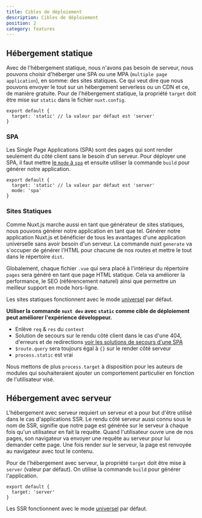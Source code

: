 ```yaml
---
title: Cibles de déploiement
description: Cibles de déploiement
position: 2
category: features
---
```


## Hébergement statique

Avec de l'hébergement statique, nous n'avons pas besoin de serveur, nous pouvons choisir d'héberger une SPA ou une MPA (`multiple page application`), en somme: des sites statiques. Ce qui veut dire que nous pouvons envoyer le tout sur un hébergement serverless ou un CDN et ce, de manière gratuite. Pour de l'hébergement statique, la propriété `target` doit être mise sur `static` dans le fichier `nuxt.config`.

```js{}[nuxt.config.js]
export default {
  target: 'static' // la valeur par défaut est 'server'
}
```

### SPA

Les Single Page Applications (SPA) sont des pages qui sont render seulement du côté client sans le besoin d'un serveur. Pour déployer une SPA, il faut mettre [le `mode` à `spa`](/guides/features/rendering-modes#spa) et ensuite utiliser la commande `build` pour générer notre application.

```js{}[nuxt.config.js]
export default {
  target: 'static' // la valeur par défaut est 'server'
  mode: 'spa'
}
```

### Sites Statiques

Comme Nuxt.js marche aussi en tant que générateur de sites statiques, nous pouvons générer notre application en tant que tel. Générer notre application Nuxt.js et bénéficier de tous les avantages d'une application universelle sans avoir besoin d'un serveur. La commande nuxt `generate` va s'occuper de générer l'HTML pour chacune de nos routes et mettre le tout dans le répertoire `dist`.

Globalement, chaque fichier `.vue` qui sera placé à l'intérieur du répertoire `pages` sera généré en tant que page HTML statique. Cela va améliorer la performance, le SEO (référencement naturel) ainsi que permettre un meilleur support en mode hors-ligne.

<base-alert type="info">

Les sites statiques fonctionnent avec le mode [universel](https://nuxtjs.org/guides/features/rendering-modes#universal) par défaut.

</base-alert>

**Utiliser la commande `nuxt dev` avec `static` comme cible de déploiement peut améliorer l'expérience développeur.**

- Enlève `req` & `res` du `context`
- Solution de secours sur le rendu côté client dans le cas d'une 404, d'erreurs et de redirections [voir les solutions de secours d'une SPA](/guides/concepts/static-site-generation#spa-fallback)
- `$route.query` sera toujours égal à `{}` sur le render côté serveur
- `process.static` est vrai

<base-alert type="info">

Nous mettons de plus `process.target` à disposition pour les auteurs de modules qui souhaiteraient ajouter un comportement particulier en fonction de l'utilisateur visé.

</base-alert>

## Hébergement avec serveur

L'hébergement avec serveur requiert un serveur et a pour but d'être utilisé dans le cas d'applications SSR. Le rendu côté serveur aussi connu sous le nom de SSR, signifie que notre page est générée sur le serveur à chaque fois qu'un utilisateur en fait la requête. Quand l'utilisateur ouvre une de nos pages, son navigateur va envoyer une requête au serveur pour lui demander cette page. Une fois render sur le serveur, la page est renvoyée au navigateur avec tout le contenu.

Pour de l'hébergement avec serveur, la propriété `target` doit être mise à `server` (valeur par défaut). On utilise la commande `build` pour générer l'application.

```js{}[nuxt.config.js]
export default {
  target: 'server'
}
```

<base-alert type="info">

Les SSR fonctionnent avec le mode [universel](https://nuxtjs.org/guides/features/rendering-modes#universal) par défaut.

</base-alert>
